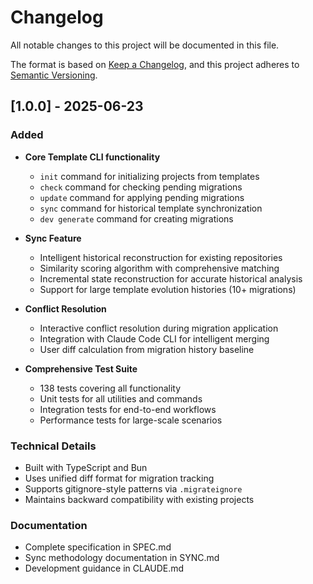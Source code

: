 # Changelog

All notable changes to this project will be documented in this file.

The format is based on [Keep a Changelog](https://keepachangelog.com/en/1.0.0/),
and this project adheres to [Semantic Versioning](https://semver.org/spec/v2.0.0.html).

## [1.0.0] - 2025-06-23

### Added
- **Core Template CLI functionality**
  - `init` command for initializing projects from templates
  - `check` command for checking pending migrations
  - `update` command for applying pending migrations
  - `sync` command for historical template synchronization
  - `dev generate` command for creating migrations

- **Sync Feature**
  - Intelligent historical reconstruction for existing repositories
  - Similarity scoring algorithm with comprehensive matching
  - Incremental state reconstruction for accurate historical analysis
  - Support for large template evolution histories (10+ migrations)

- **Conflict Resolution**
  - Interactive conflict resolution during migration application
  - Integration with Claude Code CLI for intelligent merging
  - User diff calculation from migration history baseline

- **Comprehensive Test Suite**
  - 138 tests covering all functionality
  - Unit tests for all utilities and commands
  - Integration tests for end-to-end workflows
  - Performance tests for large-scale scenarios

### Technical Details
- Built with TypeScript and Bun
- Uses unified diff format for migration tracking
- Supports gitignore-style patterns via `.migrateignore`
- Maintains backward compatibility with existing projects

### Documentation
- Complete specification in SPEC.md
- Sync methodology documentation in SYNC.md
- Development guidance in CLAUDE.md
